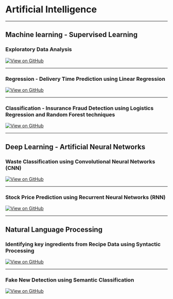 # Artificial Intelligence
---
## Machine learning - Supervised Learning

### Exploratory Data Analysis

[![View on GitHub](https://img.shields.io/badge/GitHub-View_on_GitHub-blue?logo=GitHub)](https://github.com/DeepaThangaveluK)


---
### Regression - Delivery Time Prediction using Linear Regression 

[![View on GitHub](https://img.shields.io/badge/GitHub-View_on_GitHub-blue?logo=GitHub)](https://github.com/DeepaThangaveluK)


---
### Classification - Insurance Fraud Detection using Logistics Regression and Random Forest techniques

[![View on GitHub](https://img.shields.io/badge/GitHub-View_on_GitHub-blue?logo=GitHub)](https://github.com/DeepaThangaveluK)



---
## Deep Learning - Artificial Neural Networks

### Waste Classification using Convolutional Neural Networks (CNN)

[![View on GitHub](https://img.shields.io/badge/GitHub-View_on_GitHub-blue?logo=GitHub)](https://github.com/DeepaThangaveluK)



---
### Stock Price Prediction using Recurrent Neural Networks (RNN)

[![View on GitHub](https://img.shields.io/badge/GitHub-View_on_GitHub-blue?logo=GitHub)](https://github.com/DeepaThangaveluK)



---
## Natural Language Processing

### Identifying key ingredients from Recipe Data using Syntactic Processing

[![View on GitHub](https://img.shields.io/badge/GitHub-View_on_GitHub-blue?logo=GitHub)](https://github.com/DeepaThangaveluK)



---
### Fake New Detection using Semantic Classification

[![View on GitHub](https://img.shields.io/badge/GitHub-View_on_GitHub-blue?logo=GitHub)](https://github.com/DeepaThangaveluK)

